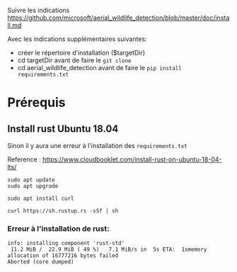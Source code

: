 Suivre les indications <https://github.com/microsoft/aerial_wildlife_detection/blob/master/doc/install.md>

Avec les indications supplémentaires suivantes: 

+ créer le répertoire d'installation ($targetDir)
+ cd targetDir avant de faire le `git clone`
+ cd aerial_wildlife_detection avant de faire le `pip install requirements.txt`

# Prérequis

## Install rust Ubuntu 18.04 

Sinon il y aura une erreur à l'installation des `requirements.txt`

Reference : <https://www.cloudbooklet.com/install-rust-on-ubuntu-18-04-lts/>

```
sudo apt update
sudo apt upgrade

sudo apt install curl

curl https://sh.rustup.rs -sSf | sh
```

### Erreur à l'installation de rust:
```
info: installing component 'rust-std'
 11.2 MiB /  22.9 MiB ( 49 %)   7.1 MiB/s in  5s ETA:  1smemory allocation of 16777216 bytes failed
Aborted (core dumped)
```
